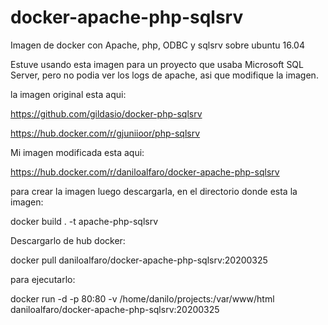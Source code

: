 # docker-apache-php-sqlsrv
Imagen de docker con Apache, php, ODBC y sqlsrv sobre ubuntu 16.04

Estuve usando esta imagen para un proyecto que usaba Microsoft SQL Server, pero no podia ver los logs de apache, asi que modifique la imagen.

la imagen original esta aqui:

https://github.com/gildasio/docker-php-sqlsrv

https://hub.docker.com/r/gjuniioor/php-sqlsrv

Mi imagen modificada esta aqui:

https://hub.docker.com/r/daniloalfaro/docker-apache-php-sqlsrv

para crear la imagen luego descargarla, en el directorio donde esta la imagen:

docker build . -t apache-php-sqlsrv

Descargarlo de hub docker:

docker pull daniloalfaro/docker-apache-php-sqlsrv:20200325

para ejecutarlo:

docker run -d -p 80:80 -v /home/danilo/projects:/var/www/html daniloalfaro/docker-apache-php-sqlsrv:20200325
